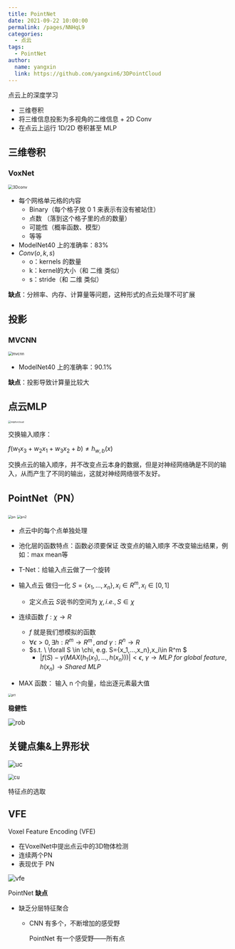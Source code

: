 ```yaml
---
title: PointNet
date: 2021-09-22 10:00:00
permalink: /pages/NNHqL9
categories: 
  - 点云
tags: 
  - PointNet
author: 
  name: yangxin
  link: https://github.com/yangxin6/3DPointCloud
---
```




点云上的深度学习

- 三维卷积
- 将三维信息投影为多视角的二维信息 + 2D Conv
- 在点云上运行 1D/2D 卷积甚至 MLP

## 三维卷积

### VoxNet

<img src="https://cdn.jsdelivr.net/gh/yangxin6/img-hosting@master/images/3Dconv.1iwoiip4mig0.jpg" alt="3Dconv" style="zoom:64%;" />

- 每个网格单元格的内容
  - Binary（每个格子放 0 1 来表示有没有被站住）
  - 点数    （落到这个格子里的点的数量）
  - 可能性（概率函数、模型）
  - 等等
- ModelNet40 上的准确率：83%
- $Conv(o,k,s)$
  - o：kernels 的数量
  - k：kernel的大小（和 二维 类似）
  - s：stride（和 二维 类似）



**缺点**：分辨率、内存、计算量等问题，这种形式的点云处理不可扩展



## 投影

### MVCNN

<img src="https://cdn.jsdelivr.net/gh/yangxin6/img-hosting@master/images/mvcnn.2c61rc8b7ww0.jpg" alt="mvcnn" style="zoom:60%;" />

- ModelNet40 上的准确率：90.1%



**缺点**：投影导致计算量比较大



## 点云MLP

<img src="https://cdn.jsdelivr.net/gh/yangxin6/img-hosting@master/images/mlpforcloud.69oh7gxxgt40.png" alt="mlpforcloud" style="zoom:37%;" />

交换输入顺序：

$f(w_1x_3+w_2x_1+w_3x_2+b)\neq h_{w,b}(x)$

交换点云的输入顺序，并不改变点云本身的数据，但是对神经网络确是不同的输入，从而产生了不同的输出，这就对神经网络很不友好。



## PointNet（PN）

 <img src="https://cdn.jsdelivr.net/gh/yangxin6/img-hosting@master/images/pn.2setr9kw0ms0.png" alt="pn" style="zoom:50%;" />

<img src="https://cdn.jsdelivr.net/gh/yangxin6/img-hosting@master/images/pn2.57xvdo0gqq80.jpg" alt="pn2" style="zoom:51%;" />

- 点云中的每个点单独处理

- 池化层的函数特点：函数必须要保证 改变点的输入顺序 不改变输出结果，例如：max mean等

- T-Net：给输入点云做了一个旋转





- 输入点云  做归一化 $S=\{x_1,...,x_n\},x_i\in R^m, x_i\in [0,1]$
  - 定义点云 $S$说书的空间为 $\chi,i.e.,S\in\chi$
- 连续函数 $f: \chi \rightarrow R$
  -  $f$ 就是我们想模拟的函数
  - $\forall \epsilon > 0,\exists h:R^m \rightarrow R^{m^{'}},and \  \gamma: R^n \rightarrow R$
  - $s.t. \ \forall S \in \chi, e.g. S=\{x_1,...,x_n\},x_i\in R^m $
    - $|f(S)- \gamma(MAX(h_1(x_1),...,h(x_n)))|<\epsilon,\ \gamma \rightarrow MLP \ for \ global \ feature, h(x_n)\rightarrow Shared \  MLP$ 
- MAX 函数： 输入 n 个向量，给出逐元素最大值



<img src="https://cdn.jsdelivr.net/gh/yangxin6/img-hosting@master/images/pt1.1zjxl0qjz2v4.jpg" alt="pt1" style="zoom:47%;" />



**稳健性**

![rob](https://cdn.jsdelivr.net/gh/yangxin6/img-hosting@master/images/rob.37vu5ctqgzs0.png)



## 关键点集&上界形状

![uc](https://cdn.jsdelivr.net/gh/yangxin6/img-hosting@master/images/uc.37y77zay7d00.png)

<img src="https://cdn.jsdelivr.net/gh/yangxin6/img-hosting@master/images/cu.bml469r84g0.png" alt="cu" style="zoom:80%;" />

特征点的选取



## VFE

Voxel Feature Encoding (VFE)

- 在VoxelNet中提出点云中的3D物体检测
- 连续两个PN
- 表现优于 PN

![vfe](https://cdn.jsdelivr.net/gh/yangxin6/img-hosting@master/images/vfe.6lagh5qlf240.jpg)



PointNet **缺点**

- 缺乏分层特征聚合

  - CNN 有多个，不断增加的感受野

    PointNet 有一个感受野——所有点
